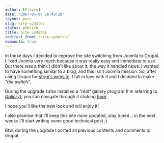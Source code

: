 ```yaml
---
author: [Flavio]
date: '2007-06-07 18:49:20'
layout: post
slug: site-updates
status: publish
title: Site updates
redirect_from: /site-updates/
comments: true
---
```


In these days I decided to improve the site switching from Joomla to Drupal.
I liked Joomla very much because it was really easy and immediate to use. But
there was a think I didn't like about it: the way it handled news. I wanted to
have something similar to a blog, and this isn't Joomla mission. So, after
using Drupal for [strigi's website](http://strigi.sf.net), I fall in love with
it and I decided to make _"the switch"_.

During the upgrade I also installed a _"real"_ gallery program (I'm referring
to _[Gallery](http://gallery.sourceforge.net/)_), you can navigate through it
clicking [here](/gallery).

I hope you'll like the new look and will enjoy it!

I also promise that I'll keep this site more updated, stay tuned... in the
next weeks I'll start writing some good technical post ;)

Btw, during the upgrade I ported all previous contents and comments to drupal.

